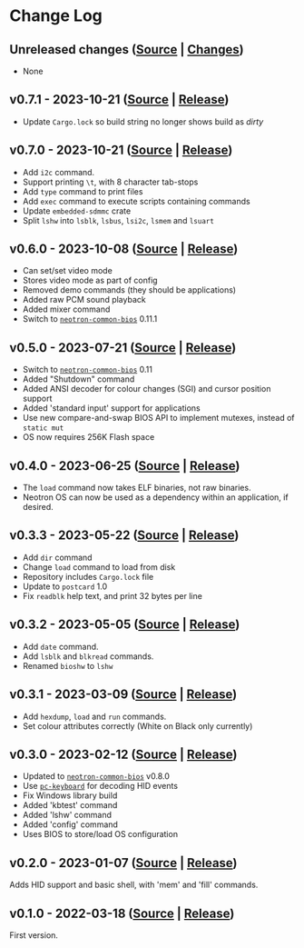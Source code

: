 # Change Log

## Unreleased changes ([Source](https://github.com/neotron-compute/neotron-os/tree/develop) | [Changes](https://github.com/neotron-compute/neotron-os/compare/v0.7.1...develop))

* None

## v0.7.1 - 2023-10-21 ([Source](https://github.com/neotron-compute/neotron-os/tree/v0.7.1) | [Release](https://github.com/neotron-compute/neotron-os/releases/tag/v0.7.1))

* Update `Cargo.lock` so build string no longer shows build as *dirty*

## v0.7.0 - 2023-10-21 ([Source](https://github.com/neotron-compute/neotron-os/tree/v0.7.0) | [Release](https://github.com/neotron-compute/neotron-os/releases/tag/v0.7.0))

* Add `i2c` command.
* Support printing `\t`, with 8 character tab-stops
* Add `type` command to print files
* Add `exec` command to execute scripts containing commands
* Update `embedded-sdmmc` crate
* Split `lshw` into `lsblk`, `lsbus`, `lsi2c`, `lsmem` and `lsuart`

## v0.6.0 - 2023-10-08 ([Source](https://github.com/neotron-compute/neotron-os/tree/v0.6.0) | [Release](https://github.com/neotron-compute/neotron-os/releases/tag/v0.6.0))

* Can set/set video mode
* Stores video mode as part of config
* Removed demo commands (they should be applications)
* Added raw PCM sound playback
* Added mixer command
* Switch to [`neotron-common-bios`] 0.11.1

## v0.5.0 - 2023-07-21 ([Source](https://github.com/neotron-compute/neotron-os/tree/v0.5.0) | [Release](https://github.com/neotron-compute/neotron-os/releases/tag/v0.5.0))

* Switch to [`neotron-common-bios`] 0.11
* Added "Shutdown" command
* Added ANSI decoder for colour changes (SGI) and cursor position support
* Added 'standard input' support for applications
* Use new compare-and-swap BIOS API to implement mutexes, instead of `static mut`
* OS now requires 256K Flash space

## v0.4.0 - 2023-06-25 ([Source](https://github.com/neotron-compute/neotron-os/tree/v0.4.0) | [Release](https://github.com/neotron-compute/neotron-os/releases/tag/v0.4.0))

* The `load` command now takes ELF binaries, not raw binaries.
* Neotron OS can now be used as a dependency within an application, if desired.

## v0.3.3 - 2023-05-22 ([Source](https://github.com/neotron-compute/neotron-os/tree/v0.3.3) | [Release](https://github.com/neotron-compute/neotron-os/releases/tag/v0.3.3))

* Add `dir` command
* Change `load` command to load from disk
* Repository includes `Cargo.lock` file
* Update to `postcard` 1.0
* Fix `readblk` help text, and print 32 bytes per line

## v0.3.2 - 2023-05-05 ([Source](https://github.com/neotron-compute/neotron-os/tree/v0.3.2) | [Release](https://github.com/neotron-compute/neotron-os/releases/tag/v0.3.2))

* Add `date` command.
* Add `lsblk` and `blkread` commands.
* Renamed `bioshw` to `lshw`

## v0.3.1 - 2023-03-09 ([Source](https://github.com/neotron-compute/neotron-os/tree/v0.3.1) | [Release](https://github.com/neotron-compute/neotron-os/releases/tag/v0.3.1))

* Add `hexdump`, `load` and `run` commands.
* Set colour attributes correctly (White on Black only currently)

## v0.3.0 - 2023-02-12 ([Source](https://github.com/neotron-compute/neotron-os/tree/v0.3.0) | [Release](https://github.com/neotron-compute/neotron-os/releases/tag/v0.3.0))

* Updated to [`neotron-common-bios`] v0.8.0
* Use [`pc-keyboard`] for decoding HID events
* Fix Windows library build
* Added 'kbtest' command
* Added 'lshw' command
* Added 'config' command
* Uses BIOS to store/load OS configuration

[`neotron-common-bios`]: https://crates.io/crates/neotron-common-bios
[`pc-keyboard`]: https://crates.io/crates/pc-keyboard

## v0.2.0 - 2023-01-07 ([Source](https://github.com/neotron-compute/neotron-os/tree/v0.2.0) | [Release](https://github.com/neotron-compute/neotron-os/releases/tag/v0.2.0))

Adds HID support and basic shell, with 'mem' and 'fill' commands.

## v0.1.0 - 2022-03-18 ([Source](https://github.com/neotron-compute/neotron-os/tree/v0.1.0) | [Release](https://github.com/neotron-compute/neotron-os/releases/tag/v0.1.0))

First version.
